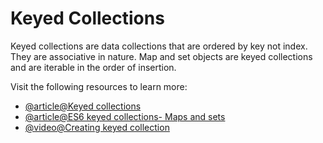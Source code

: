 # Keyed Collections

Keyed collections are data collections that are ordered by key not index. They are associative in nature. Map and set objects are keyed collections and are iterable in the order of insertion.

Visit the following resources to learn more:

- [@article@Keyed collections](https://developer.mozilla.org/en-US/docs/Web/JavaScript/Guide/Keyed_collections)
- [@article@ES6 keyed collections- Maps and sets](https://blog.logrocket.com/es6-keyed-collections-maps-and-sets/)
- [@video@Creating keyed collection](https://youtu.be/4UqSqF4foy4)
